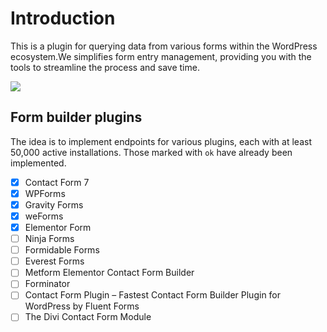 # Introduction

This is a plugin for querying data from various forms within the WordPress ecosystem.We simplifies form entry management, providing you with the tools to streamline the process and save time.

![](/images/wp/screenshot-1.png)

## Form builder plugins

The idea is to implement endpoints for various plugins, each with at least 50,000 active installations. Those marked with `ok` have already been implemented.

- [x] Contact Form 7
- [x] WPForms
- [x] Gravity Forms
- [x] weForms
- [x] Elementor Form
- [ ] Ninja Forms
- [ ] Formidable Forms
- [ ] Everest Forms
- [ ] Metform Elementor Contact Form Builder
- [ ] Forminator
- [ ] Contact Form Plugin – Fastest Contact Form Builder Plugin for WordPress by Fluent Forms
- [ ] The Divi Contact Form Module
